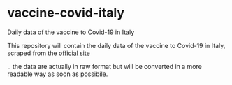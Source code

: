 # vaccine-covid-italy
Daily data of the vaccine to Covid-19 in Italy


This repository will contain the daily data of the vaccine to Covid-19 in Italy, scraped from the [official site](http://www.governo.it/it/dipartimenti/commissario-straordinario-lemergenza-covid-19/15974)



.. the data are actually in raw format but will be converted in a more readable way as soon as possibile.
